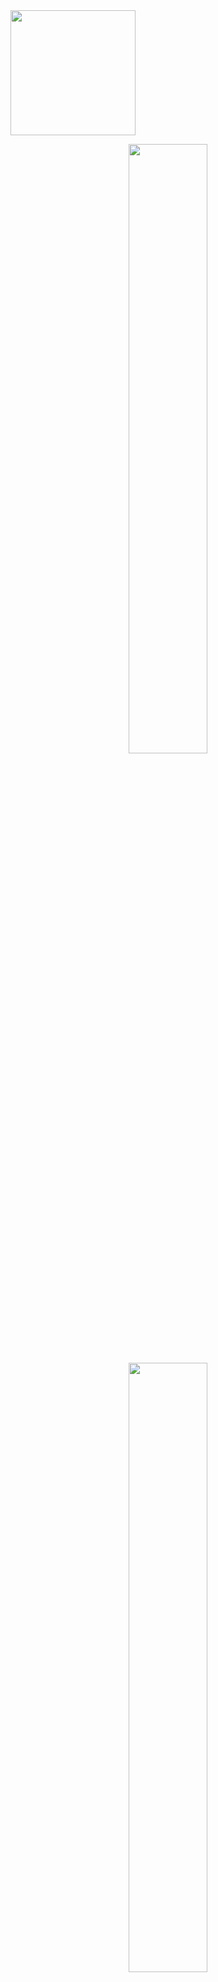 <img height="200" width="auto" src ="https://user-images.githubusercontent.com/97565467/224864374-b693832d-28e4-4a27-ace6-af19a4d97013.png">
<p align="center">
  <img height="50%" width="auto" src ="https://github-readme-stats.vercel.app/api?username=LuizgustavoCoder&show_icons=true&count_private=true&theme=darcula&hide_border=true&hide=issues,contribs&bg_color=00000000">
  
  
  <img height="50%" width="auto" src ="https://github-readme-stats.vercel.app/api/top-langs/?username=LuizgustavoCoder&layout=compact&hide_border=true&theme=darcula&bg_color=00000000&langs_count=6&exclude_repo=Pacman-AI">
  
  
  <img height="50%" width="auto" src ="https://streak-stats.demolab.com?user=LuizgustavoCoder&theme=darcula&hide_border=true&locale=pt_BR&date_format=M%20j%5B%2C%20Y%5D&background=00000000">
  <br>
  <br>
  <a href="https://www.buymeacoffee.com/Luizgustavo"> <img align="center" src="https://cdn.buymeacoffee.com/buttons/v2/default-orange.png" height="50" width="210" alt="LuizgustavoCoder" /></a>
</p>

<!-- <p align="center"> <img align="left" src ="https://github-readme-stats.vercel.app/api/pin/?username=aveek-saha&repo=ytdx"> 
<img align="right" src ="https://github-readme-stats.vercel.app/api/pin/?username=aveek-saha&repo=pixel-weather"> </p> --> 

<!-- **Aveek-Saha/aveek-saha** is a ✨ _special_ ✨ repository because its `README.md` (this file) appears on your GitHub profile. Here are some ideas to get you started: - 🔭 I’m currently working on ... - 🌱 I’m currently learning ... - 👯 I’m looking to collaborate on ... - 🤔 I’m looking for help with ... - 💬 Ask me about ... - 📫 How to reach me: ... - 😄 Pronouns: ... - ⚡ Fun fact: ... -->
